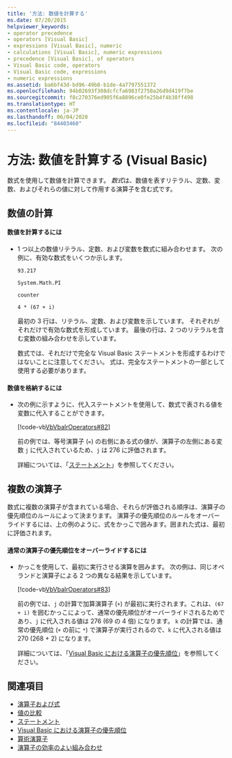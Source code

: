 ```yaml
---
title: '方法: 数値を計算する'
ms.date: 07/20/2015
helpviewer_keywords:
- operator precedence
- operators [Visual Basic]
- expressions [Visual Basic], numeric
- calculations [Visual Basic], numeric expressions
- precedence [Visual Basic], of operators
- Visual Basic code, operators
- Visual Basic code, expressions
- numeric expressions
ms.assetid: ba6bf43d-bd96-49b8-b1de-4a7797551372
ms.openlocfilehash: 94b02693f308dcfcfa6983f2750a26d9d419f7be
ms.sourcegitcommit: f8c270376ed905f6a8896ce0fe25b4f4b38ff498
ms.translationtype: HT
ms.contentlocale: ja-JP
ms.lasthandoff: 06/04/2020
ms.locfileid: "84403460"
---
```

# <a name="how-to-calculate-numeric-values-visual-basic"></a>方法: 数値を計算する (Visual Basic)
数式を使用して数値を計算できます。 *数式*は、数値を表すリテラル、定数、変数、およびそれらの値に対して作用する演算子を含む式です。  
  
## <a name="calculating-numeric-values"></a>数値の計算  
  
#### <a name="to-calculate-a-numeric-value"></a>数値を計算するには  
  
- 1 つ以上の数値リテラル、定数、および変数を数式に組み合わせます。 次の例に、有効な数式をいくつか示します。  
  
     `93.217`  
  
     `System.Math.PI`  
  
     `counter`  
  
     `4 * (67 + i)`  
  
     最初の 3 行は、リテラル、定数、および変数を示しています。 それぞれがそれだけで有効な数式を形成しています。 最後の行は、2 つのリテラルを含む変数の組み合わせを示しています。  
  
     数式では、それだけで完全な Visual Basic ステートメントを形成するわけではないことに注意してください。 式は、完全なステートメントの一部として使用する必要があります。  
  
#### <a name="to-store-a-numeric-value"></a>数値を格納するには  
  
- 次の例に示すように、代入ステートメントを使用して、数式で表される値を変数に代入することができます。  
  
     [!code-vb[VbVbalrOperators#82](~/samples/snippets/visualbasic/VS_Snippets_VBCSharp/VbVbalrOperators/VB/Class1.vb#82)]  
  
     前の例では、等号演算子 (`=`) の右側にある式の値が、演算子の左側にある変数 `j` に代入されているため、`j` は 276 に評価されます。  
  
     詳細については、「[ステートメント](../../../language-reference/statements/index.md)」を参照してください。  
  
## <a name="multiple-operators"></a>複数の演算子  
 数式に複数の演算子が含まれている場合、それらが評価される順序は、演算子の優先順位のルールによって決まります。 演算子の優先順位のルールをオーバーライドするには、上の例のように、式をかっこで囲みます。囲まれた式は、最初に評価されます。  
  
#### <a name="to-override-normal-operator-precedence"></a>通常の演算子の優先順位をオーバーライドするには  
  
- かっこを使用して、最初に実行させる演算を囲みます。 次の例は、同じオペランドと演算子による 2 つの異なる結果を示しています。  
  
     [!code-vb[VbVbalrOperators#83](~/samples/snippets/visualbasic/VS_Snippets_VBCSharp/VbVbalrOperators/VB/Class1.vb#83)]  
  
     前の例では、`j` の計算で加算演算子 (`+`) が最初に実行されます。これは、`(67 + i)` を囲むかっこによって、通常の優先順位がオーバーライドされるためであり、`j` に代入される値は 276 (69 の 4 倍) になります。 `k` の計算では、通常の優先順位 (`+` の前に `*`) で演算子が実行されるので、`k` に代入される値は 270 (268 + 2) になります。  
  
     詳細については、「[Visual Basic における演算子の優先順位](../../../language-reference/operators/operator-precedence.md)」を参照してください。  
  
## <a name="see-also"></a>関連項目

- [演算子および式](index.md)
- [値の比較](value-comparisons.md)
- [ステートメント](../../../language-reference/statements/index.md)
- [Visual Basic における演算子の優先順位](../../../language-reference/operators/operator-precedence.md)
- [算術演算子](../../../language-reference/operators/arithmetic-operators.md)
- [演算子の効率のよい組み合わせ](efficient-combination-of-operators.md)
